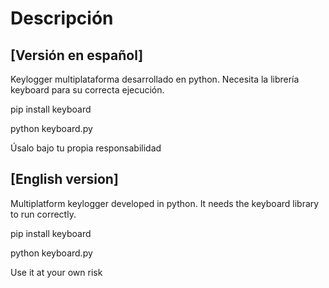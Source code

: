 # Descripción
## [Versión en español]

Keylogger multiplataforma desarrollado en python.
Necesita la librería keyboard para su correcta ejecución.

pip install keyboard

python keyboard.py

Úsalo bajo tu propia responsabilidad


## [English version]

Multiplatform keylogger developed in python.
It needs the keyboard library to run correctly.

pip install keyboard

python keyboard.py

Use it at your own risk
